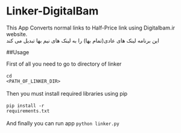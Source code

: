 # Linker-DigitalBam
This App Converts normal links to Half-Price link using Digitalbam.ir website.<br>
این برنامه لینک های عادی(تمام بها) را به لینک های نیم بها تبدیل می کند<br>

##Usage

First of all you need to go to directory of linker<br>
<br>
  <code>cd <PATH_OF_LINKER_DIR></code><br>
<br>
Then you must install required libraries using pip<br>
<br>
  <code>pip install -r requirements.txt</code><br>
<br>
And finally you can run app
  <code>python linker.py</code>
